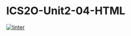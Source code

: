 # ICS2O-Unit2-04-HTML
 [![linter](https://github.com/aidan-lalonde-novales/ICS2O-Unit2-04-HTML/workflows/linter/badge.svg)](https://github.com/marketplace/actions/super-linter)         
